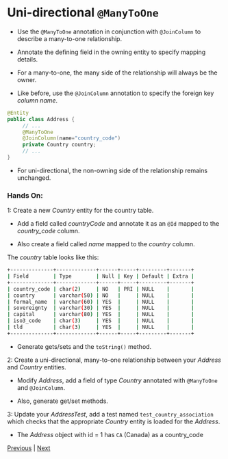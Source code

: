 # Uni-directional `@ManyToOne`

* Use the `@ManyToOne` annotation in conjunction with `@JoinColumn` to describe a many-to-one relationship.

* Annotate the defining field in the owning entity to specify mapping details.

* For a many-to-one, the many side of the relationship will always be the owner.

* Like before, use the `@JoinColumn` annotation to specify the foreign key _column name_.

```java
@Entity
public class Address {
     // ...
     @ManyToOne
     @JoinColumn(name="country_code")
     private Country country;
     // ...
}
```

* For uni-directional, the non-owning side of the relationship remains unchanged.

### Hands On:
1: Create a new *Country* entity for the country table. 

* Add a field called *countryCode* and annotate it as an `@Id` mapped to the *country_code* column. 

* Also create a field called *name* mapped to the *country* column. 

The _country_ table looks like this:

```bash
+--------------+-------------+------+-----+---------+-------+
| Field        | Type        | Null | Key | Default | Extra |
+--------------+-------------+------+-----+---------+-------+
| country_code | char(2)     | NO   | PRI | NULL    |       |
| country      | varchar(50) | NO   |     | NULL    |       |
| formal_name  | varchar(60) | YES  |     | NULL    |       |
| sovereignty  | varchar(30) | YES  |     | NULL    |       |
| capital      | varchar(80) | YES  |     | NULL    |       |
| iso3_code    | char(3)     | YES  |     | NULL    |       |
| tld          | char(3)     | YES  |     | NULL    |       |
+--------------+-------------+------+-----+---------+-------+
```

* Generate gets/sets and the `toString()` method.
  
2: Create a uni-directional, many-to-one relationship between your *Address* and *Country* entities. 

* Modify *Address*, add a field of type *Country* annotated with `@ManyToOne` and `@JoinColumn`. 

* Also, generate get/set methods.
  

3: Update your *AddressTest*, add a test named `test_country_association` which checks that the appropriate *Country* entity is loaded for the *Address*.

  * The *Address* object with id = 1 has `CA` (Canada) as a country_code

[Previous](README.md) | [Next](bi_many_to_one.md)